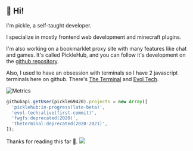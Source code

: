 ## 👋 Hi!

I'm pickle, a self-taught developer.

I specialize in mostly frontend web development and minecraft plugins.

I'm also working on a bookmarklet proxy site with many features like chat and games.
It's called PickleHub, and you can follow it's development on the [github repository](https://github.com/pickle69420/picklebox).

Also, I used to have an obsession with terminals so I have 2 javascript terminals here on github.
There's [The Terminal](https://github.com/pickle69420/theterminal) and [Evol Tech](https://github.com/pickle69420/evol-tech).

![Metrics](https://metrics.lecoq.io/pickle69420?template=classic&languages=1&base=header%2C%20activity%2C%20community%2C%20repositories%2C%20metadata&base.indepth=false&base.hireable=false&base.skip=false&languages=false&languages.limit=8&languages.threshold=0%25&languages.other=true&languages.colors=github&languages.sections=most-used&languages.indepth=false&languages.analysis.timeout=15&languages.analysis.timeout.repositories=7.5&languages.categories=markup%2C%20programming&languages.recent.categories=markup%2C%20programming&languages.recent.load=300&languages.recent.days=14&config.timezone=America%2FLos_Angeles)

```javascript
githubapi.getUser(pickle69420).projects = new Array([
  'picklehub:in-progress(late-beta)',
  'evol-tech:alive(first-commit)',
  'fwgfs:deprecated(2020)',
  'theterminal:deprecated(2020-2021)',
]);
```

Thanks for reading this far 🙂.
![](https://hit.yhype.me/github/profile?user_id=98971557)

